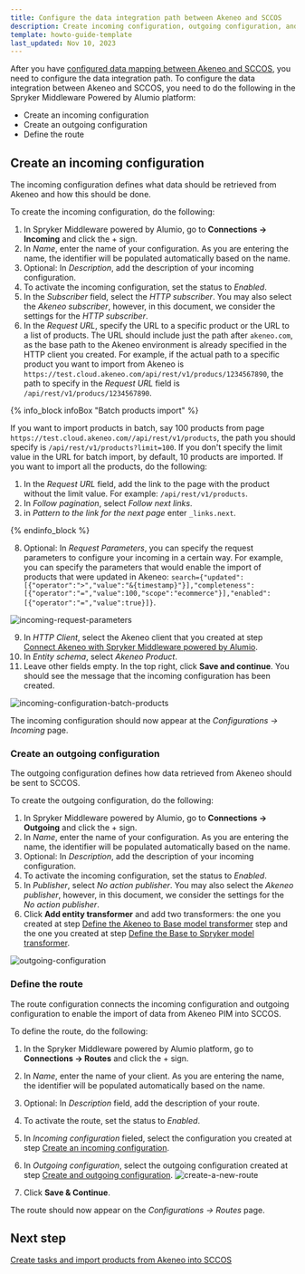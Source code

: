 ```yaml
---
title: Configure the data integration path between Akeneo and SCCOS
description: Create incoming configuration, outgoing configuration, and route in the Spryker Middleware powered by Alumio
template: howto-guide-template
last_updated: Nov 10, 2023
---
```


After you have [configured data mapping between Akeneo and SCCOS](/docs/pbc/all/data-exchange/{{page.version}}/spryker-middleware-powered-by-alumio/integration-apps/akeneo-pim-integration-app/configure-the-akeneo-pim-integration-app/configure-data-mapping-between-akeneo-and-sccos.html), you need to configure the data integration path.
To configure the data integration between Akeneo and SCCOS, you need to do the following in the Spryker Middleware Powered by Alumio platform:

- Create an incoming configuration
- Create an outgoing configuration
- Define the route

## Create an incoming configuration

The incoming configuration defines what data should be retrieved from Akeneo and how this should be done.

To create the incoming configuration, do the following:

1. In Spryker Middleware powered by Alumio, go to **Connections -> Incoming** and click the + sign.
2. In *Name*, enter the name of your configuration. As you are entering the name, the identifier will be populated automatically based on the name.
3. Optional: In *Description*, add the description of your incoming configuration.
4. To activate the incoming configuration, set the status to *Enabled*.
5. In the *Subscriber* field, select the *HTTP subscriber*. You may also select the *Akeneo subscriber*, however, in this document, we consider the settings for the *HTTP subscriber*.
6. In the *Request URL*, specify the URL to a specific product or the URL to a list of products. The URL should include just the path after `akeneo.com`, as the base path to the Akeneo environment is already specified in the HTTP client you created. For example, if the actual path to a specific product you want to import from Akeneo is `https://test.cloud.akeneo.com/api/rest/v1/producs/1234567890`, the path to specify in the *Request URL* field is `/api/rest/v1/producs/1234567890`. 

<a name="batch-products-import"></a> 

{% info_block infoBox "Batch products import" %}

If you want to import products in batch, say 100 products from page `https://test.cloud.akeneo.com//api/rest/v1/products`, the path you should specify is `/api/rest/v1/products?limit=100`. If you don't specify the limit value in the URL for batch import, by default, 10 products are imported. If you want to import all the products, do the following:

1. In the *Request URL* field, add the link to the page with the product without the limit value. For example: `/api/rest/v1/products`.
2. In *Follow pagination*, select *Follow next links*.
3. in *Pattern to the link for the next page* enter `_links.next`.

{% endinfo_block %}

8. Optional: In *Request Parameters*, you can specify the request parameters to configure your incoming in a certain way. For example, you can specify the parameters that would enable the import of products that were updated in Akeneo: `search={"updated":[{"operator":">","value":"&{timestamp}"}],"completeness":[{"operator":"=","value":100,"scope":"ecommerce"}],"enabled":[{"operator":"=","value":true}]}`.

![incoming-request-parameters](https://spryker.s3.eu-central-1.amazonaws.com/docs/pbc/all/data-exchange/spryker-middleware-powered-by-alumio/integration-apps/akeneo-pim-integration-app/configure-the-akeneo-pim-integration-app/configure-the-data-integration-path-between-akeneo-and-sccos/incoming-request-parameters.png)

9. In *HTTP Client*, select the Akeneo client that you created at step [Connect Akeneo with Spryker Middleware powered by Alumio](/docs/pbc/all/data-exchange/{{page.version}}/spryker-middleware-powered-by-alumio/integration-apps/akeneo-pim-integration-app/configure-the-akeneo-pim-integration-app/configure-the-smpa-connection-with-akeneo-pim-and-sccos.html#connect-akeneo-with-spryker-middleware-powered-by-alumio).
10. In *Entity schema*, select *Akeneo Product*.
11. Leave other fields empty. In the top right, click **Save and continue**. You should see the message that the incoming configuration has been created.

![incoming-configuration-batch-products](https://spryker.s3.eu-central-1.amazonaws.com/docs/pbc/all/data-exchange/spryker-middleware-powered-by-alumio/integration-apps/akeneo-pim-integration-app/configure-the-akeneo-pim-integration-app/configure-the-data-integration-path-between-akeneo-and-sccos/incoming-configuration-batch-products.png)

The incoming configuration should now appear at the *Configurations -> Incoming* page.

<!--This is a hidden comment. This configuration is for the Akeneo Subscriber

1. In the Spryker Middleware Powered by Alumio platform, go to **Connections->Incoming** and click the + sign.
2. In *Name*, enter the Name of your configuration. As you are entering the name, the identifier will be populated automatically based on the name.
3. Optional: In the **Description** field, add the description of your incoming configuration.
4. To activate the incoming configuration, set the status to *Enabled*.
5. In the *Subscriber* field, select the subscriber. 
  QUESTION: What is the subscriber, what is each subscriber in the dropdown for, and how do they know which subscriber to select here?
6. In *Entity*, select the entity depending on what data you want to import from Akeneo. For example, to import product abstracts, select *Get list of products*.
7. Leave the *Input transformer* field empty.
8. In *HTTP Client*, select the Akeneo client that you created at this step: [Connect the Spryker Middleware powered by Alumio with Akeneo PIM](#1-connect-the-spryker-middleware-powered-by-alumio-with-akeneo-pim).
10. Live other fields empty. In the top right click **Save and continue**. You should see the message that the incomfing configuration has been created.

![incoming-for-akeneo-product-import.png]
-->

### Create an outgoing configuration

The outgoing configuration defines how data retrieved from Akeneo should be sent to SCCOS.

To create the outgoing configuration, do the following:

1. In Spryker Middleware powered by Alumio, go to **Connections -> Outgoing** and click the + sign.
2. In *Name*, enter the name of your configuration. As you are entering the name, the identifier will be populated automatically based on the name.
3. Optional: In *Description*, add the description of your incoming configuration.
4. To activate the incoming configuration, set the status to *Enabled*.
5. In *Publisher*, select *No action publisher*. You may also select the *Akeneo publisher*, however, in this document, we consider the settings for the *No action publisher*.
6. Click **Add entity transformer** and add two transformers: the one you created at step [Define the Akeneo to Base model transformer](/docs/pbc/all/data-exchange/{{page.version}}/spryker-middleware-powered-by-alumio/integration-apps/akeneo-pim-integration-app/configure-the-akeneo-pim-integration-app/configure-data-mapping-between-akeneo-and-sccos.html#define-the-akeneo-to-base-model-transformer) step and the one you created at step [Define the Base to Spryker model transformer](/docs/pbc/all/data-exchange/{{page.version}}/spryker-middleware-powered-by-alumio/integration-apps/akeneo-pim-integration-app/configure-the-akeneo-pim-integration-app/configure-data-mapping-between-akeneo-and-sccos.html#define-the-base-to-spryker-model-transformer).

![outgoing-configuration](https://spryker.s3.eu-central-1.amazonaws.com/docs/pbc/all/data-exchange/spryker-middleware-powered-by-alumio/integration-apps/akeneo-pim-integration-app/configure-the-akeneo-pim-integration-app/configure-the-data-integration-path-between-akeneo-and-sccos/outgoing-configuration.png)

### Define the route

The route configuration connects the incoming configuration and outgoing configuration to enable the import of data from Akeneo PIM into SCCOS.

To define the route, do the following:

1. In the Spryker Middleware powered by Alumio platform, go to **Connections -> Routes** and click the + sign.
2. In *Name*, enter the name of your client. As you are entering the name, the identifier will be populated automatically based on the name.
3. Optional: In *Description* field, add the description of your route.
4. To activate the route, set the status to *Enabled*.
5. In *Incoming configuration* fieled, select the configuration you created at step [Create an incoming configuration](#create-an-incoming-configuration).
6. In *Outgoing configuration*, select the outgoing configuration created at step [Create and outgoing configuration](#create-an-outgoing-configuration).
![create-a-new-route](https://spryker.s3.eu-central-1.amazonaws.com/docs/pbc/all/data-exchange/spryker-middleware-powered-by-alumio/integration-apps/akeneo-pim-integration-app/configure-the-akeneo-pim-integration-app/configure-the-data-integration-path-between-akeneo-and-sccos/create-a-new-route.png)

7. Click **Save & Continue**. 

The route should now appear on the *Configurations -> Routes* page.

## Next step
[Create tasks and import products from Akeneo into SCCOS](/docs/pbc/all/data-exchange/{{page.version}}/spryker-middleware-powered-by-alumio/integration-apps/akeneo-pim-integration-app/configure-the-akeneo-pim-integration-app/create-tasks-and-import-products-from-akeneo-to-sccos.html)


